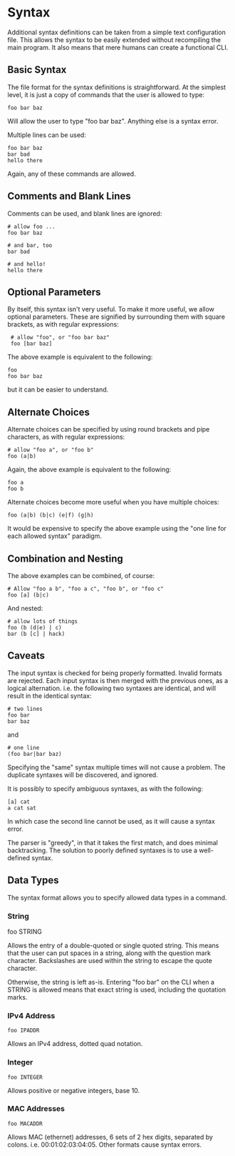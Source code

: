 # Syntax

Additional syntax definitions can be taken from a simple text
configuration file.  This allows the syntax to be easily extended
without recompiling the main program.  It also means that mere humans
can create a functional CLI.

## Basic Syntax

The file format for the syntax definitions is straightforward.  At the
simplest level, it is just a copy of commands that the user is allowed
to type:

    foo bar baz

Will allow the user to type "foo bar baz".  Anything else is a syntax
error.

Multiple lines can be used:

    foo bar baz
    bar bad
    hello there

Again, any of these commands are allowed.

## Comments and Blank Lines

Comments can be used, and blank lines are ignored:

    # allow foo ...
    foo bar baz
    
    # and bar, too
    bar bad
    
    # and hello!
    hello there

## Optional Parameters

By itself, this syntax isn't very useful.  To make it more useful, we
allow optional parameters.  These are signified by surrounding them
with square brackets, as with regular expressions:

     # allow "foo", or "foo bar baz"
     foo [bar baz]

The above example is equivalent to the following:

    foo
    foo bar baz

but it can be easier to understand.

## Alternate Choices

Alternate choices can be specified by using round brackets and pipe
characters, as with regular expressions:

    # allow "foo a", or "foo b"
    foo (a|b)

Again, the above example is equivalent to the following:

    foo a
    foo b

Alternate choices become more useful when you have multiple choices:

    foo (a|b) (b|c) (e|f) (g|h)

It would be expensive to specify the above example using the "one line
for each allowed syntax" paradigm.

## Combination and Nesting

The above examples can be combined, of course:

    # Allow "foo a b", "foo a c", "foo b", or "foo c"
    foo [a] (b|c)

And nested:

    # allow lots of things
    foo (b (d|e) | c)
    bar (b [c] | hack)

## Caveats

The input syntax is checked for being properly formatted.  Invalid
formats are rejected.  Each input syntax is then merged with the
previous ones, as a logical alternation.  i.e. the following two
syntaxes are identical, and will result in the identical syntax:

    # two lines
    foo bar
    bar baz

and

    # one line
    (foo bar|bar baz)

Specifying the "same" syntax multiple times will not cause a problem.
The duplicate syntaxes will be discovered, and ignored.

It is possibly to specify ambiguous syntaxes, as with the following:

    [a] cat
    a cat sat

In which case the second line cannot be used, as it will cause a
syntax error.

The parser is "greedy", in that it takes the first match, and does
minimal backtracking.  The solution to poorly defined syntaxes is to
use a well-defined syntax.

## Data Types

The syntax format allows you to specify allowed data types in a
command.


### String

  foo STRING

Allows the entry of a double-quoted or single quoted string.  This
means that the user can put spaces in a string, along with the
question mark character.  Backslashes are used within the string to
escape the quote character.

Otherwise, the string is left as-is.  Entering "foo bar" on the CLI
when a STRING is allowed means that exact string is used, including
the quotation marks.

### IPv4 Address

    foo IPADDR

Allows an IPv4 address, dotted quad notation.

### Integer

    foo INTEGER

Allows positive or negative integers, base 10.

### MAC Addresses

    foo MACADDR

Allows MAC (ethernet) addresses, 6 sets of 2 hex digits, separated by
colons.  i.e. 00:01:02:03:04:05.  Other formats cause syntax errors.
